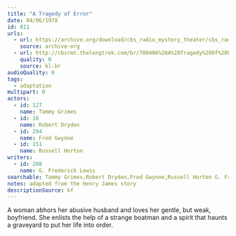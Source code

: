 ```yaml
---
title: "A Tragedy of Error"
date: 04/06/1978
id: 811
urls: 
  - url: https://archive.org/download/cbs_radio_mystery_theater/cbs_radio_mystery_theater-0801-0850.zip/cbs_radio_mystery_theater-0801-0850%2Fcbsrmt_0811_tragedy_of_error.mp3
    source: archive-org
  - url: http://cbsrmt.thelongtrek.com/br/780406%20A%20Tragedy%20Of%20Error-WBBM.mp3
    quality: 0
    source: kl-br
audioQuality: 0
tags: 
  - adaptation
multipart: 0
actors:  
  - id: 127
    name: Tammy Grimes  
  - id: 16
    name: Robert Dryden  
  - id: 204
    name: Fred Gwynne  
  - id: 151
    name: Russell Horton
writers:  
  - id: 288
    name: G. Frederick Lewis
searchable: Tammy Grimes,Robert Dryden,Fred Gwynne,Russell Horton G. Frederick Lewis
notes: adapted from the Henry James story
descriptionSource: kf
---
```

A woman abhors her abusive husband and loves her gentle, but weak, boyfriend. She enlists the help of a strange boatman and a spirit that haunts a graveyard to put her life into order.